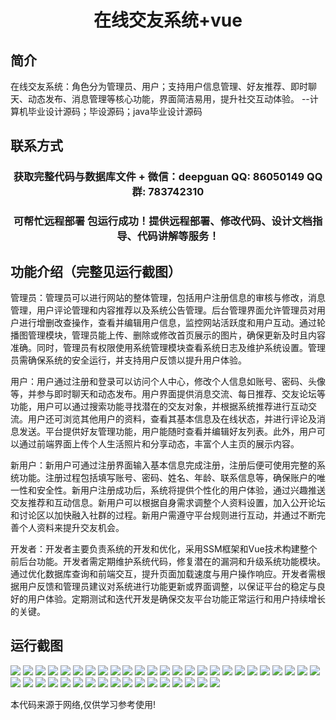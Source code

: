 <p><h1 align="center">在线交友系统+vue</h1></p>

## 简介
在线交友系统：角色分为管理员、用户；支持用户信息管理、好友推荐、即时聊天、动态发布、消息管理等核心功能，界面简洁易用，提升社交互动体验。    --计算机毕业设计源码；毕设源码；java毕业设计源码


## 联系方式
<p><h3 align="center">获取完整代码与数据库文件 + 微信：deepguan QQ: 86050149 QQ群: 783742310</h3></p>
<p><h3 align="center">可帮忙远程部署 包运行成功！提供远程部署、修改代码、设计文档指导、代码讲解等服务！</h3></p>

## 功能介绍（完整见运行截图）
管理员：管理员可以进行网站的整体管理，包括用户注册信息的审核与修改，消息管理，用户评论管理和内容推荐以及系统公告管理。后台管理界面允许管理员对用户进行增删改查操作，查看并编辑用户信息，监控网站活跃度和用户互动。通过轮播图管理模块，管理员能上传、删除或修改首页展示的图片，确保更新及时且内容准确。同时，管理员有权限使用系统管理模块查看系统日志及维护系统设置。管理员需确保系统的安全运行，并支持用户反馈以提升用户体验。

用户：用户通过注册和登录可以访问个人中心，修改个人信息如账号、密码、头像等，并参与即时聊天和动态发布。用户界面提供消息交流、每日推荐、交友论坛等功能，用户可以通过搜索功能寻找潜在的交友对象，并根据系统推荐进行互动交流。用户还可浏览其他用户的资料，查看其基本信息及在线状态，并进行评论及消息发送。平台提供好友管理功能，用户能随时查看并编辑好友列表。此外，用户可以通过前端界面上传个人生活照片和分享动态，丰富个人主页的展示内容。

新用户：新用户可通过注册界面输入基本信息完成注册，注册后便可使用完整的系统功能。注册过程包括填写账号、密码、姓名、年龄、联系信息等，确保账户的唯一性和安全性。新用户注册成功后，系统将提供个性化的用户体验，通过兴趣推送交友推荐和互动信息。新用户可以根据自身需求调整个人资料设置，加入公开论坛和讨论区以加快融入社群的过程。新用户需遵守平台规则进行互动，并通过不断完善个人资料来提升交友机会。

开发者：开发者主要负责系统的开发和优化，采用SSM框架和Vue技术构建整个前后台功能。开发者需定期维护系统代码，修复潜在的漏洞和升级系统功能模块。通过优化数据库查询和前端交互，提升页面加载速度与用户操作响应。开发者需根据用户反馈和管理员建议对系统进行功能更新或界面调整，以保证平台的稳定与良好的用户体验。定期测试和迭代开发是确保交友平台功能正常运行和用户持续增长的关键。


## 运行截图
![](img/001.jpg)
![](img/002.jpg)
![](img/003.jpg)
![](img/004.jpg)
![](img/005.jpg)
![](img/006.jpg)
![](img/007.jpg)
![](img/008.jpg)
![](img/009.jpg)
![](img/010.jpg)
![](img/011.jpg)
![](img/012.jpg)
![](img/013.jpg)
![](img/014.jpg)
![](img/015.jpg)
![](img/016.jpg)
![](img/017.jpg)
![](img/018.jpg)
![](img/019.jpg)
![](img/020.jpg)
![](img/021.jpg)
![](img/022.jpg)
![](img/023.jpg)
![](img/024.jpg)
![](img/025.jpg)
![](img/026.jpg)
![](img/027.jpg)
![](img/028.jpg)
![](img/029.jpg)
![](img/030.jpg)
![](img/031.jpg)
![](img/032.jpg)
![](img/033.jpg)
![](img/034.jpg)
![](img/035.jpg)
![](img/036.jpg)
![](img/037.jpg)
![](img/038.jpg)
![](img/039.jpg)
![](img/040.jpg)
![](img/041.jpg)
![](img/042.jpg)

<p>本代码来源于网络,仅供学习参考使用!</p>
